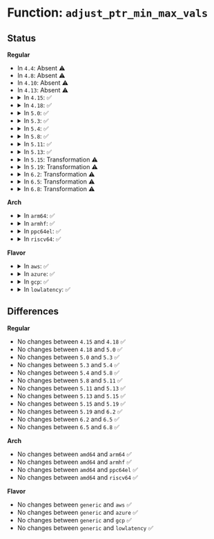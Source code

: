 # Function: <code>adjust_ptr_min_max_vals</code>

## Status
<b>Regular</b>
<ul>
<li>
In <code>4.4</code>: Absent ⚠️
</li>
<li>
In <code>4.8</code>: Absent ⚠️
</li>
<li>
In <code>4.10</code>: Absent ⚠️
</li>
<li>
In <code>4.13</code>: Absent ⚠️
</li>
<li>
<details>
<summary>In <code>4.15</code>: ✅</summary>

```c
int adjust_ptr_min_max_vals(struct bpf_verifier_env *env, struct bpf_insn *insn, const struct bpf_reg_state *ptr_reg, const struct bpf_reg_state *off_reg);
```

**Collision:** Unique Static

**Inline:** No

**Transformation:** False

**Instances:**

```
In kernel/bpf/verifier.c (ffffffff811a2080)
Location: kernel/bpf/verifier.c:1892
Inline: False
Direct callers:
  - kernel/bpf/verifier.c:adjust_reg_min_max_vals
  - kernel/bpf/verifier.c:adjust_reg_min_max_vals
  - kernel/bpf/verifier.c:adjust_reg_min_max_vals
```
**Symbols:**

```
ffffffff811a2080-ffffffff811a26db: adjust_ptr_min_max_vals (STB_LOCAL)
```
</details>
</li>
<li>
<details>
<summary>In <code>4.18</code>: ✅</summary>

```c
int adjust_ptr_min_max_vals(struct bpf_verifier_env *env, struct bpf_insn *insn, const struct bpf_reg_state *ptr_reg, const struct bpf_reg_state *off_reg);
```

**Collision:** Unique Static

**Inline:** No

**Transformation:** False

**Instances:**

```
In kernel/bpf/verifier.c (ffffffff811b8660)
Location: kernel/bpf/verifier.c:2659
Inline: False
Direct callers:
  - kernel/bpf/verifier.c:adjust_reg_min_max_vals
  - kernel/bpf/verifier.c:adjust_reg_min_max_vals
  - kernel/bpf/verifier.c:adjust_reg_min_max_vals
```
**Symbols:**

```
ffffffff811b8660-ffffffff811b8d0a: adjust_ptr_min_max_vals (STB_LOCAL)
```
</details>
</li>
<li>
<details>
<summary>In <code>5.0</code>: ✅</summary>

```c
int adjust_ptr_min_max_vals(struct bpf_verifier_env *env, struct bpf_insn *insn, const struct bpf_reg_state *ptr_reg, const struct bpf_reg_state *off_reg);
```

**Collision:** Unique Static

**Inline:** No

**Transformation:** False

**Instances:**

```
In kernel/bpf/verifier.c (ffffffff811c7ef0)
Location: kernel/bpf/verifier.c:3200
Inline: False
Direct callers:
  - kernel/bpf/verifier.c:adjust_reg_min_max_vals
  - kernel/bpf/verifier.c:adjust_reg_min_max_vals
```
**Symbols:**

```
ffffffff811c7ef0-ffffffff811c8753: adjust_ptr_min_max_vals (STB_LOCAL)
```
</details>
</li>
<li>
<details>
<summary>In <code>5.3</code>: ✅</summary>

```c
int adjust_ptr_min_max_vals(struct bpf_verifier_env *env, struct bpf_insn *insn, const struct bpf_reg_state *ptr_reg, const struct bpf_reg_state *off_reg);
```

**Collision:** Unique Static

**Inline:** No

**Transformation:** False

**Instances:**

```
In kernel/bpf/verifier.c (ffffffff811db660)
Location: kernel/bpf/verifier.c:4323
Inline: False
Direct callers:
  - kernel/bpf/verifier.c:adjust_reg_min_max_vals
  - kernel/bpf/verifier.c:adjust_reg_min_max_vals
  - kernel/bpf/verifier.c:adjust_reg_min_max_vals
```
**Symbols:**

```
ffffffff811db660-ffffffff811dbef5: adjust_ptr_min_max_vals (STB_LOCAL)
```
</details>
</li>
<li>
<details>
<summary>In <code>5.4</code>: ✅</summary>

```c
int adjust_ptr_min_max_vals(struct bpf_verifier_env *env, struct bpf_insn *insn, const struct bpf_reg_state *ptr_reg, const struct bpf_reg_state *off_reg);
```

**Collision:** Unique Static

**Inline:** No

**Transformation:** False

**Instances:**

```
In kernel/bpf/verifier.c (ffffffff811e7db0)
Location: kernel/bpf/verifier.c:4326
Inline: False
Direct callers:
  - kernel/bpf/verifier.c:adjust_reg_min_max_vals
  - kernel/bpf/verifier.c:adjust_reg_min_max_vals
```
**Symbols:**

```
ffffffff811e7db0-ffffffff811e864b: adjust_ptr_min_max_vals (STB_LOCAL)
```
</details>
</li>
<li>
<details>
<summary>In <code>5.8</code>: ✅</summary>

```c
int adjust_ptr_min_max_vals(struct bpf_verifier_env *env, struct bpf_insn *insn, const struct bpf_reg_state *ptr_reg, const struct bpf_reg_state *off_reg);
```

**Collision:** Unique Static

**Inline:** No

**Transformation:** False

**Instances:**

```
In kernel/bpf/verifier.c (ffffffff8120d880)
Location: kernel/bpf/verifier.c:5003
Inline: False
Direct callers:
  - kernel/bpf/verifier.c:adjust_reg_min_max_vals
  - kernel/bpf/verifier.c:adjust_reg_min_max_vals
  - kernel/bpf/verifier.c:adjust_reg_min_max_vals
```
**Symbols:**

```
ffffffff8120d880-ffffffff8120e14b: adjust_ptr_min_max_vals (STB_LOCAL)
```
</details>
</li>
<li>
<details>
<summary>In <code>5.11</code>: ✅</summary>

```c
int adjust_ptr_min_max_vals(struct bpf_verifier_env *env, struct bpf_insn *insn, const struct bpf_reg_state *ptr_reg, const struct bpf_reg_state *off_reg);
```

**Collision:** Unique Static

**Inline:** No

**Transformation:** False

**Instances:**

```
In kernel/bpf/verifier.c (ffffffff8120e050)
Location: kernel/bpf/verifier.c:5518
Inline: False
Direct callers:
  - kernel/bpf/verifier.c:adjust_reg_min_max_vals
  - kernel/bpf/verifier.c:adjust_reg_min_max_vals
  - kernel/bpf/verifier.c:adjust_reg_min_max_vals
```
**Symbols:**

```
ffffffff8120e050-ffffffff8120e946: adjust_ptr_min_max_vals (STB_LOCAL)
```
</details>
</li>
<li>
<details>
<summary>In <code>5.13</code>: ✅</summary>

```c
int adjust_ptr_min_max_vals(struct bpf_verifier_env *env, struct bpf_insn *insn, const struct bpf_reg_state *ptr_reg, const struct bpf_reg_state *off_reg);
```

**Collision:** Unique Static

**Inline:** No

**Transformation:** False

**Instances:**

```
In kernel/bpf/verifier.c (ffffffff8120aaa0)
Location: kernel/bpf/verifier.c:6708
Inline: False
Direct callers:
  - kernel/bpf/verifier.c:adjust_reg_min_max_vals
  - kernel/bpf/verifier.c:adjust_reg_min_max_vals
  - kernel/bpf/verifier.c:adjust_reg_min_max_vals
```
**Symbols:**

```
ffffffff8120aaa0-ffffffff8120b359: adjust_ptr_min_max_vals (STB_LOCAL)
```
</details>
</li>
<li>
<details>
<summary>In <code>5.15</code>: Transformation ⚠️</summary>

```c
int adjust_ptr_min_max_vals(struct bpf_verifier_env *env, struct bpf_insn *insn, const struct bpf_reg_state *ptr_reg, const struct bpf_reg_state *off_reg);
```

**Collision:** Unique Static

**Inline:** No

**Transformation:** True

**Instances:**

```
In kernel/bpf/verifier.c (0)
Location: kernel/bpf/verifier.c:6997
Inline: False
Direct callers:
  - kernel/bpf/verifier.c:adjust_reg_min_max_vals
  - kernel/bpf/verifier.c:adjust_reg_min_max_vals
  - kernel/bpf/verifier.c:adjust_reg_min_max_vals
```
**Symbols:**

```
ffffffff8123e700-ffffffff8123f044: adjust_ptr_min_max_vals (STB_LOCAL)
ffffffff81cb8428-ffffffff81cb8444: adjust_ptr_min_max_vals.cold (STB_LOCAL)
```
</details>
</li>
<li>
<details>
<summary>In <code>5.19</code>: Transformation ⚠️</summary>

```c
int adjust_ptr_min_max_vals(struct bpf_verifier_env *env, struct bpf_insn *insn, const struct bpf_reg_state *ptr_reg, const struct bpf_reg_state *off_reg);
```

**Collision:** Unique Static

**Inline:** No

**Transformation:** True

**Instances:**

```
In kernel/bpf/verifier.c (0)
Location: kernel/bpf/verifier.c:7996
Inline: False
Direct callers:
  - kernel/bpf/verifier.c:adjust_reg_min_max_vals
  - kernel/bpf/verifier.c:adjust_reg_min_max_vals
```
**Symbols:**

```
ffffffff812839b0-ffffffff81284258: adjust_ptr_min_max_vals (STB_LOCAL)
ffffffff81e69619-ffffffff81e69635: adjust_ptr_min_max_vals.cold (STB_LOCAL)
```
</details>
</li>
<li>
<details>
<summary>In <code>6.2</code>: Transformation ⚠️</summary>

```c
int adjust_ptr_min_max_vals(struct bpf_verifier_env *env, struct bpf_insn *insn, const struct bpf_reg_state *ptr_reg, const struct bpf_reg_state *off_reg);
```

**Collision:** Unique Static

**Inline:** No

**Transformation:** True

**Instances:**

```
In kernel/bpf/verifier.c (0)
Location: kernel/bpf/verifier.c:9932
Inline: False
Direct callers:
  - kernel/bpf/verifier.c:adjust_reg_min_max_vals
  - kernel/bpf/verifier.c:adjust_reg_min_max_vals
```
**Symbols:**

```
ffffffff812db500-ffffffff812dbdf6: adjust_ptr_min_max_vals (STB_LOCAL)
ffffffff82060419-ffffffff8206043b: adjust_ptr_min_max_vals.cold (STB_LOCAL)
```
</details>
</li>
<li>
<details>
<summary>In <code>6.5</code>: Transformation ⚠️</summary>

```c
int adjust_ptr_min_max_vals(struct bpf_verifier_env *env, struct bpf_insn *insn, const struct bpf_reg_state *ptr_reg, const struct bpf_reg_state *off_reg);
```

**Collision:** Unique Static

**Inline:** No

**Transformation:** True

**Instances:**

```
In kernel/bpf/verifier.c (0)
Location: kernel/bpf/verifier.c:11848
Inline: False
Direct callers:
  - kernel/bpf/verifier.c:adjust_reg_min_max_vals
  - kernel/bpf/verifier.c:adjust_reg_min_max_vals
```
**Symbols:**

```
ffffffff81309a00-ffffffff8130a2ac: adjust_ptr_min_max_vals (STB_LOCAL)
ffffffff820df7e9-ffffffff820df80b: adjust_ptr_min_max_vals.cold (STB_LOCAL)
```
</details>
</li>
<li>
<details>
<summary>In <code>6.8</code>: Transformation ⚠️</summary>

```c
int adjust_ptr_min_max_vals(struct bpf_verifier_env *env, struct bpf_insn *insn, const struct bpf_reg_state *ptr_reg, const struct bpf_reg_state *off_reg);
```

**Collision:** Unique Static

**Inline:** No

**Transformation:** True

**Instances:**

```
In kernel/bpf/verifier.c (0)
Location: kernel/bpf/verifier.c:12782
Inline: False
Direct callers:
  - kernel/bpf/verifier.c:adjust_reg_min_max_vals
  - kernel/bpf/verifier.c:adjust_reg_min_max_vals
```
**Symbols:**

```
ffffffff8132dd70-ffffffff8132e62e: adjust_ptr_min_max_vals (STB_LOCAL)
ffffffff821bc25e-ffffffff821bc280: adjust_ptr_min_max_vals.cold (STB_LOCAL)
```
</details>
</li>
</ul>
<b>Arch</b>
<ul>
<li>
<details>
<summary>In <code>arm64</code>: ✅</summary>

```c
int adjust_ptr_min_max_vals(struct bpf_verifier_env *env, struct bpf_insn *insn, const struct bpf_reg_state *ptr_reg, const struct bpf_reg_state *off_reg);
```

**Collision:** Unique Static

**Inline:** No

**Transformation:** False

**Instances:**

```
In kernel/bpf/verifier.c (ffff80001026b878)
Location: kernel/bpf/verifier.c:4326
Inline: False
Direct callers:
  - kernel/bpf/verifier.c:adjust_reg_min_max_vals
  - kernel/bpf/verifier.c:adjust_reg_min_max_vals
  - kernel/bpf/verifier.c:adjust_reg_min_max_vals
```
**Symbols:**

```
ffff80001026b878-ffff80001026bfec: adjust_ptr_min_max_vals (STB_LOCAL)
```
</details>
</li>
<li>
<details>
<summary>In <code>armhf</code>: ✅</summary>

```c
int adjust_ptr_min_max_vals(struct bpf_verifier_env *env, struct bpf_insn *insn, const struct bpf_reg_state *ptr_reg, const struct bpf_reg_state *off_reg);
```

**Collision:** Unique Static

**Inline:** No

**Transformation:** False

**Instances:**

```
In kernel/bpf/verifier.c (c049d8e4)
Location: kernel/bpf/verifier.c:4326
Inline: False
Direct callers:
  - kernel/bpf/verifier.c:check_alu_op
  - kernel/bpf/verifier.c:check_alu_op
```
**Symbols:**

```
c049d8e4-c049e344: adjust_ptr_min_max_vals (STB_LOCAL)
```
</details>
</li>
<li>
<details>
<summary>In <code>ppc64el</code>: ✅</summary>

```c
int adjust_ptr_min_max_vals(struct bpf_verifier_env *env, struct bpf_insn *insn, const struct bpf_reg_state *ptr_reg, const struct bpf_reg_state *off_reg);
```

**Collision:** Unique Static

**Inline:** No

**Transformation:** False

**Instances:**

```
In kernel/bpf/verifier.c (c000000000311920)
Location: kernel/bpf/verifier.c:4326
Inline: False
Direct callers:
  - kernel/bpf/verifier.c:adjust_reg_min_max_vals
  - kernel/bpf/verifier.c:adjust_reg_min_max_vals
  - kernel/bpf/verifier.c:adjust_reg_min_max_vals
```
**Symbols:**

```
c000000000311920-c000000000312248: adjust_ptr_min_max_vals (STB_LOCAL)
```
</details>
</li>
<li>
<details>
<summary>In <code>riscv64</code>: ✅</summary>

```c
int adjust_ptr_min_max_vals(struct bpf_verifier_env *env, struct bpf_insn *insn, const struct bpf_reg_state *ptr_reg, const struct bpf_reg_state *off_reg);
```

**Collision:** Unique Static

**Inline:** No

**Transformation:** False

**Instances:**

```
In kernel/bpf/verifier.c (ffffffe0001a5d7c)
Location: kernel/bpf/verifier.c:4326
Inline: False
Direct callers:
  - kernel/bpf/verifier.c:adjust_reg_min_max_vals
  - kernel/bpf/verifier.c:adjust_reg_min_max_vals
  - kernel/bpf/verifier.c:adjust_reg_min_max_vals
```
**Symbols:**

```
ffffffe0001a5d7c-ffffffe0001a63f6: adjust_ptr_min_max_vals (STB_LOCAL)
```
</details>
</li>
</ul>
<b>Flavor</b>
<ul>
<li>
<details>
<summary>In <code>aws</code>: ✅</summary>

```c
int adjust_ptr_min_max_vals(struct bpf_verifier_env *env, struct bpf_insn *insn, const struct bpf_reg_state *ptr_reg, const struct bpf_reg_state *off_reg);
```

**Collision:** Unique Static

**Inline:** No

**Transformation:** False

**Instances:**

```
In kernel/bpf/verifier.c (ffffffff811e03d0)
Location: kernel/bpf/verifier.c:4326
Inline: False
Direct callers:
  - kernel/bpf/verifier.c:adjust_reg_min_max_vals
  - kernel/bpf/verifier.c:adjust_reg_min_max_vals
```
**Symbols:**

```
ffffffff811e03d0-ffffffff811e0c6b: adjust_ptr_min_max_vals (STB_LOCAL)
```
</details>
</li>
<li>
<details>
<summary>In <code>azure</code>: ✅</summary>

```c
int adjust_ptr_min_max_vals(struct bpf_verifier_env *env, struct bpf_insn *insn, const struct bpf_reg_state *ptr_reg, const struct bpf_reg_state *off_reg);
```

**Collision:** Unique Static

**Inline:** No

**Transformation:** False

**Instances:**

```
In kernel/bpf/verifier.c (ffffffff811d3190)
Location: kernel/bpf/verifier.c:4326
Inline: False
Direct callers:
  - kernel/bpf/verifier.c:adjust_reg_min_max_vals
  - kernel/bpf/verifier.c:adjust_reg_min_max_vals
```
**Symbols:**

```
ffffffff811d3190-ffffffff811d3a2b: adjust_ptr_min_max_vals (STB_LOCAL)
```
</details>
</li>
<li>
<details>
<summary>In <code>gcp</code>: ✅</summary>

```c
int adjust_ptr_min_max_vals(struct bpf_verifier_env *env, struct bpf_insn *insn, const struct bpf_reg_state *ptr_reg, const struct bpf_reg_state *off_reg);
```

**Collision:** Unique Static

**Inline:** No

**Transformation:** False

**Instances:**

```
In kernel/bpf/verifier.c (ffffffff811de1a0)
Location: kernel/bpf/verifier.c:4326
Inline: False
Direct callers:
  - kernel/bpf/verifier.c:adjust_reg_min_max_vals
  - kernel/bpf/verifier.c:adjust_reg_min_max_vals
```
**Symbols:**

```
ffffffff811de1a0-ffffffff811dea3b: adjust_ptr_min_max_vals (STB_LOCAL)
```
</details>
</li>
<li>
<details>
<summary>In <code>lowlatency</code>: ✅</summary>

```c
int adjust_ptr_min_max_vals(struct bpf_verifier_env *env, struct bpf_insn *insn, const struct bpf_reg_state *ptr_reg, const struct bpf_reg_state *off_reg);
```

**Collision:** Unique Static

**Inline:** No

**Transformation:** False

**Instances:**

```
In kernel/bpf/verifier.c (ffffffff811ec5b0)
Location: kernel/bpf/verifier.c:4326
Inline: False
Direct callers:
  - kernel/bpf/verifier.c:adjust_reg_min_max_vals
  - kernel/bpf/verifier.c:adjust_reg_min_max_vals
```
**Symbols:**

```
ffffffff811ec5b0-ffffffff811ece4b: adjust_ptr_min_max_vals (STB_LOCAL)
```
</details>
</li>
</ul>

## Differences
<b>Regular</b>
<ul>
<li>
No changes between <code>4.15</code> and <code>4.18</code> ✅
</li>
<li>
No changes between <code>4.18</code> and <code>5.0</code> ✅
</li>
<li>
No changes between <code>5.0</code> and <code>5.3</code> ✅
</li>
<li>
No changes between <code>5.3</code> and <code>5.4</code> ✅
</li>
<li>
No changes between <code>5.4</code> and <code>5.8</code> ✅
</li>
<li>
No changes between <code>5.8</code> and <code>5.11</code> ✅
</li>
<li>
No changes between <code>5.11</code> and <code>5.13</code> ✅
</li>
<li>
No changes between <code>5.13</code> and <code>5.15</code> ✅
</li>
<li>
No changes between <code>5.15</code> and <code>5.19</code> ✅
</li>
<li>
No changes between <code>5.19</code> and <code>6.2</code> ✅
</li>
<li>
No changes between <code>6.2</code> and <code>6.5</code> ✅
</li>
<li>
No changes between <code>6.5</code> and <code>6.8</code> ✅
</li>
</ul>
<b>Arch</b>
<ul>
<li>
No changes between <code>amd64</code> and <code>arm64</code> ✅
</li>
<li>
No changes between <code>amd64</code> and <code>armhf</code> ✅
</li>
<li>
No changes between <code>amd64</code> and <code>ppc64el</code> ✅
</li>
<li>
No changes between <code>amd64</code> and <code>riscv64</code> ✅
</li>
</ul>
<b>Flavor</b>
<ul>
<li>
No changes between <code>generic</code> and <code>aws</code> ✅
</li>
<li>
No changes between <code>generic</code> and <code>azure</code> ✅
</li>
<li>
No changes between <code>generic</code> and <code>gcp</code> ✅
</li>
<li>
No changes between <code>generic</code> and <code>lowlatency</code> ✅
</li>
</ul>
